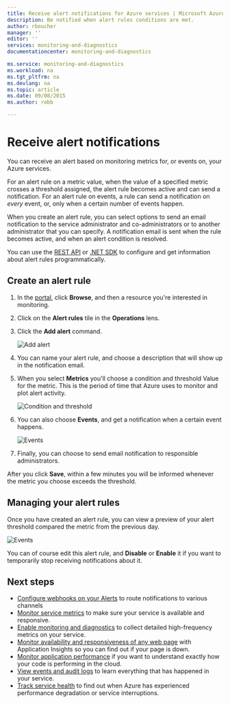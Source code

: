 ```yaml
---
title: Receive alert notifications for Azure services | Microsoft Azure
description: Be notified when alert rules conditions are met.
author: rboucher
manager: ''
editor: ''
services: monitoring-and-diagnostics
documentationcenter: monitoring-and-diagnostics

ms.service: monitoring-and-diagnostics
ms.workload: na
ms.tgt_pltfrm: na
ms.devlang: na
ms.topic: article
ms.date: 09/08/2015
ms.author: robb

---
```

# Receive alert notifications
You can receive an alert based on monitoring metrics for, or events on, your Azure services.

For an alert rule on a metric value, when the value of a specified metric crosses a threshold assigned, the alert rule becomes active and can send a notification. For an alert rule on events, a rule can send a notification on *every* event, or, only when a certain number of events happen.

When you create an alert rule, you can select options to send an email notification to the service administrator and co-administrators or to another administrator that you can specify. A notification email is sent when the rule becomes active, and when an alert condition is resolved.

You can use the [REST API](https://msdn.microsoft.com/library/azure/dn931945.aspx) or [.NET SDK](https://www.nuget.org/packages/Microsoft.Azure.Insights/) to configure and get information about alert rules programmatically.

## Create an alert rule
1. In the [portal](https://portal.azure.com/), click **Browse**, and then a resource you're interested in monitoring.
2. Click on the  **Alert rules** tile in the **Operations** lens.
3. Click the **Add alert** command.
   
    ![Add alert](./media/insights-receive-alert-notifications/Insights_AddAlert.png)
4. You can name your alert rule, and choose a description that will show up in the notification email.
5. When you select **Metrics** you'll choose a condition and threshold Value for the metric. This is the period of time that Azure uses to monitor and plot alert activity.
   
    ![Condition and threshold](./media/insights-receive-alert-notifications/Insights_ConditionAndThreshold.png)
6. You can also choose **Events**, and get a notification when a certain event happens.
   
    ![Events](./media/insights-receive-alert-notifications/Insights_Events.png)
7. Finally, you can choose to send email notification to responsible administrators.

After you click **Save**, within a few minutes you will be informed whenever the metric you choose exceeds the threshold.

## Managing your alert rules
Once you have created an alert rule, you can view  a preview of your alert threshold compared the metric from the previous day.

![Events](./media/insights-receive-alert-notifications/Insights_EditAlert.png)

You can of course edit this alert rule, and **Disable** or **Enable** it if you want to temporarily stop receiving notifications about it.

## Next steps
* [Configure webhooks on your Alerts](insights-webhooks-alerts.md) to route notifications to various channels
* [Monitor service metrics](insights-how-to-customize-monitoring.md) to make sure your service is available and responsive.
* [Enable monitoring and diagnostics](insights-how-to-use-diagnostics.md) to collect detailed high-frequency metrics on your service.
* [Monitor availability and responsiveness of any web page](../application-insights/app-insights-monitor-web-app-availability.md) with Application Insights so you can find out if your page is down.
* [Monitor application performance](insights-perf-analytics.md) if you want to understand exactly how your code is performing in the cloud.
* [View events and audit logs](insights-debugging-with-events.md) to learn everything that has happened in your service.
* [Track service health](insights-service-health.md) to find out when Azure has experienced performance degradation or service interruptions.


